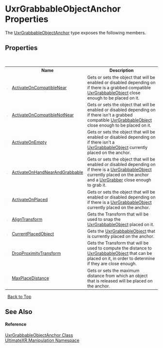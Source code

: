 # UxrGrabbableObjectAnchor Properties
 

The <a href="T_UltimateXR_Manipulation_UxrGrabbableObjectAnchor">UxrGrabbableObjectAnchor</a> type exposes the following members.


## Properties
&nbsp;<table><tr><th></th><th>Name</th><th>Description</th></tr><tr><td>![Public property](media/pubproperty.gif "Public property")</td><td><a href="P_UltimateXR_Manipulation_UxrGrabbableObjectAnchor_ActivateOnCompatibleNear">ActivateOnCompatibleNear</a></td><td>
Gets or sets the object that will be enabled or disabled depending on if there is a grabbed compatible <a href="T_UltimateXR_Manipulation_UxrGrabbableObject">UxrGrabbableObject</a> close enough to be placed on it.</td></tr><tr><td>![Public property](media/pubproperty.gif "Public property")</td><td><a href="P_UltimateXR_Manipulation_UxrGrabbableObjectAnchor_ActivateOnCompatibleNotNear">ActivateOnCompatibleNotNear</a></td><td>
Gets or sets the object that will be enabled or disabled depending on if there isn't a grabbed compatible <a href="T_UltimateXR_Manipulation_UxrGrabbableObject">UxrGrabbableObject</a> close enough to be placed on it.</td></tr><tr><td>![Public property](media/pubproperty.gif "Public property")</td><td><a href="P_UltimateXR_Manipulation_UxrGrabbableObjectAnchor_ActivateOnEmpty">ActivateOnEmpty</a></td><td>
Gets or sets the object that will be enabled or disabled depending on if there isn't a <a href="T_UltimateXR_Manipulation_UxrGrabbableObject">UxrGrabbableObject</a> currently placed on the anchor.</td></tr><tr><td>![Public property](media/pubproperty.gif "Public property")</td><td><a href="P_UltimateXR_Manipulation_UxrGrabbableObjectAnchor_ActivateOnHandNearAndGrabbable">ActivateOnHandNearAndGrabbable</a></td><td>
Gets or sets the object that will be enabled or disabled depending on if there is a <a href="T_UltimateXR_Manipulation_UxrGrabbableObject">UxrGrabbableObject</a> currently placed on the anchor and a <a href="T_UltimateXR_Manipulation_UxrGrabber">UxrGrabber</a> close enough to grab it.</td></tr><tr><td>![Public property](media/pubproperty.gif "Public property")</td><td><a href="P_UltimateXR_Manipulation_UxrGrabbableObjectAnchor_ActivateOnPlaced">ActivateOnPlaced</a></td><td>
Gets or sets the object that will be enabled or disabled depending on if there is a <a href="T_UltimateXR_Manipulation_UxrGrabbableObject">UxrGrabbableObject</a> currently placed on the anchor.</td></tr><tr><td>![Public property](media/pubproperty.gif "Public property")</td><td><a href="P_UltimateXR_Manipulation_UxrGrabbableObjectAnchor_AlignTransform">AlignTransform</a></td><td>
Gets the Transform that will be used to snap the <a href="T_UltimateXR_Manipulation_UxrGrabbableObject">UxrGrabbableObject</a> placed on it.</td></tr><tr><td>![Public property](media/pubproperty.gif "Public property")</td><td><a href="P_UltimateXR_Manipulation_UxrGrabbableObjectAnchor_CurrentPlacedObject">CurrentPlacedObject</a></td><td>
Gets the <a href="T_UltimateXR_Manipulation_UxrGrabbableObject">UxrGrabbableObject</a> that is currently placed on the anchor.</td></tr><tr><td>![Public property](media/pubproperty.gif "Public property")</td><td><a href="P_UltimateXR_Manipulation_UxrGrabbableObjectAnchor_DropProximityTransform">DropProximityTransform</a></td><td>
Gets the Transform that will be used to compute the distance to <a href="T_UltimateXR_Manipulation_UxrGrabbableObject">UxrGrabbableObject</a> that can be placed on it, in order to determine if they are close enough.</td></tr><tr><td>![Public property](media/pubproperty.gif "Public property")</td><td><a href="P_UltimateXR_Manipulation_UxrGrabbableObjectAnchor_MaxPlaceDistance">MaxPlaceDistance</a></td><td>
Gets or sets the maximum distance from which an object that is released will be placed on the anchor.</td></tr></table>&nbsp;
<a href="#uxrgrabbableobjectanchor-properties">Back to Top</a>

## See Also


#### Reference
<a href="T_UltimateXR_Manipulation_UxrGrabbableObjectAnchor">UxrGrabbableObjectAnchor Class</a><br /><a href="N_UltimateXR_Manipulation">UltimateXR.Manipulation Namespace</a><br />